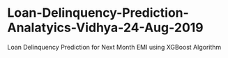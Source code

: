 # Loan-Delinquency-Prediction-Analatyics-Vidhya-24-Aug-2019
Loan Delinquency Prediction for Next Month EMI using XGBoost Algorithm
